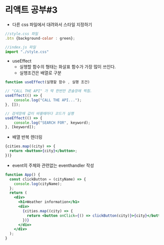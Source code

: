 # 리액트 공부#3

- 다른 css 파일에서 대려와서 스타일 지정하기

```jsx
//style.css 파일
.btn {background-color : green};

//index.js 파일 
import "./style.css"
```

- useEffect
    - 실행할 함수의 형태는 화살표 함수가 가장 많이 쓰인다.
    - 실행조건은 배열로 구분

```jsx
function useEffect(실행할 함수 , 실행 조건)

// "CALL THE API" 가 딱 한번만 콘솔창에 찍힘.
useEffect(() => {
	console.log("CALL THE API...");
}, []); 

// 검색창에 값이 바뀔때마다 코드가 실행
useEffect(() => {
	console.log("SEARCH FOR", keyword);
}, [keyword]);
```

- 배열 반복 렌더링

```jsx
{cities.map((city) => {
  return <button>{city}</button>;
})}
```

- event의 주체와 관련없는 eventhandler 작성

```jsx
function App() {
  const clickButton = (cityName) => {
    console.log(cityName);
  };
  return (
    <div>
      <h1>Weather information</h1>
      <div>
        {cities.map((city) => {
          return <button onClick={() => clickButton(city)}>{city}</button>;
        })}
      </div>
    </div>
  );
}
```